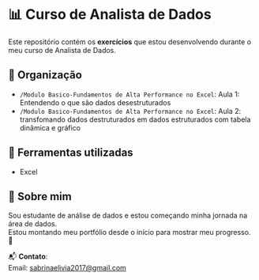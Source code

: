 # 📊 Curso de Analista de Dados

Este repositório contém os **exercícios** que estou desenvolvendo durante o meu curso de Analista de Dados.

## 📁 Organização

- `/Modulo Basico-Fundamentos de Alta Performance no Excel`: Aula 1: Entendendo o que são dados desestruturados
- `/Modulo Basico-Fundamentos de Alta Performance no Excel`: Aula 2: transfomando dados destruturados em dados estruturados com tabela dinâmica e gráfico
  
  

## 📌 Ferramentas utilizadas

- Excel


## 👤 Sobre mim

Sou estudante de análise de dados e estou começando minha jornada na área de dados.  
Estou montando meu portfólio desde o início para mostrar meu progresso. 🚀

📬 **Contato**:   
Email: sabrinaelivia2017@gmail.com

